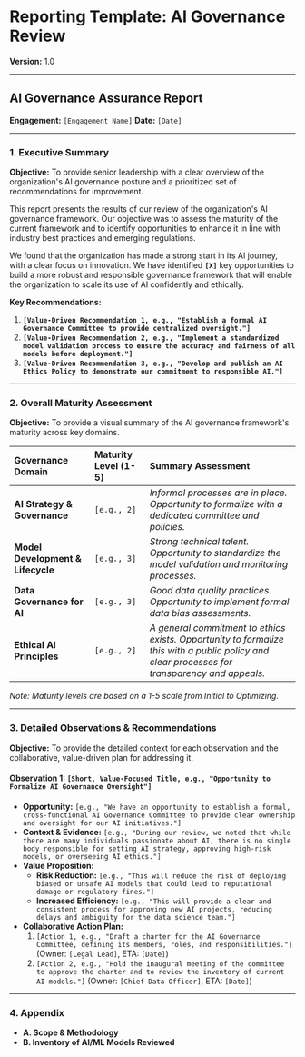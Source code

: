 # Reporting Template: AI Governance Review

**Version:** 1.0

---

## AI Governance Assurance Report

**Engagement:** `[Engagement Name]`
**Date:** `[Date]`

---

### 1. Executive Summary

**Objective:** To provide senior leadership with a clear overview of the organization's AI governance posture and a prioritized set of recommendations for improvement.

This report presents the results of our review of the organization's AI governance framework. Our objective was to assess the maturity of the current framework and to identify opportunities to enhance it in line with industry best practices and emerging regulations.

We found that the organization has made a strong start in its AI journey, with a clear focus on innovation. We have identified **`[X]`** key opportunities to build a more robust and responsible governance framework that will enable the organization to scale its use of AI confidently and ethically.

**Key Recommendations:**

1.  **`[Value-Driven Recommendation 1, e.g., "Establish a formal AI Governance Committee to provide centralized oversight."]`**
2.  **`[Value-Driven Recommendation 2, e.g., "Implement a standardized model validation process to ensure the accuracy and fairness of all models before deployment."]`**
3.  **`[Value-Driven Recommendation 3, e.g., "Develop and publish an AI Ethics Policy to demonstrate our commitment to responsible AI."]`**

---

### 2. Overall Maturity Assessment

**Objective:** To provide a visual summary of the AI governance framework's maturity across key domains.

| Governance Domain | Maturity Level (1-5) | Summary Assessment |
| :--- | :--- | :--- |
| **AI Strategy & Governance** | `[e.g., 2]` | *Informal processes are in place. Opportunity to formalize with a dedicated committee and policies.* |
| **Model Development & Lifecycle** | `[e.g., 3]` | *Strong technical talent. Opportunity to standardize the model validation and monitoring processes.* |
| **Data Governance for AI** | `[e.g., 3]` | *Good data quality practices. Opportunity to implement formal data bias assessments.* |
| **Ethical AI Principles** | `[e.g., 2]` | *A general commitment to ethics exists. Opportunity to formalize this with a public policy and clear processes for transparency and appeals.* |

*Note: Maturity levels are based on a 1-5 scale from Initial to Optimizing.* 

---

### 3. Detailed Observations & Recommendations

**Objective:** To provide the detailed context for each observation and the collaborative, value-driven plan for addressing it.

#### **Observation 1: `[Short, Value-Focused Title, e.g., "Opportunity to Formalize AI Governance Oversight"]`**

*   **Opportunity:** `[e.g., "We have an opportunity to establish a formal, cross-functional AI Governance Committee to provide clear ownership and oversight for our AI initiatives."]`
*   **Context & Evidence:** `[e.g., "During our review, we noted that while there are many individuals passionate about AI, there is no single body responsible for setting AI strategy, approving high-risk models, or overseeing AI ethics."]`
*   **Value Proposition:**
    *   **Risk Reduction:** `[e.g., "This will reduce the risk of deploying biased or unsafe AI models that could lead to reputational damage or regulatory fines."]`
    *   **Increased Efficiency:** `[e.g., "This will provide a clear and consistent process for approving new AI projects, reducing delays and ambiguity for the data science team."]`
*   **Collaborative Action Plan:**
    1.  `[Action 1, e.g., "Draft a charter for the AI Governance Committee, defining its members, roles, and responsibilities."]` (Owner: `[Legal Lead]`, ETA: `[Date]`)
    2.  `[Action 2, e.g., "Hold the inaugural meeting of the committee to approve the charter and to review the inventory of current AI models."]` (Owner: `[Chief Data Officer]`, ETA: `[Date]`)

---

### 4. Appendix

*   **A. Scope & Methodology**
*   **B. Inventory of AI/ML Models Reviewed**

